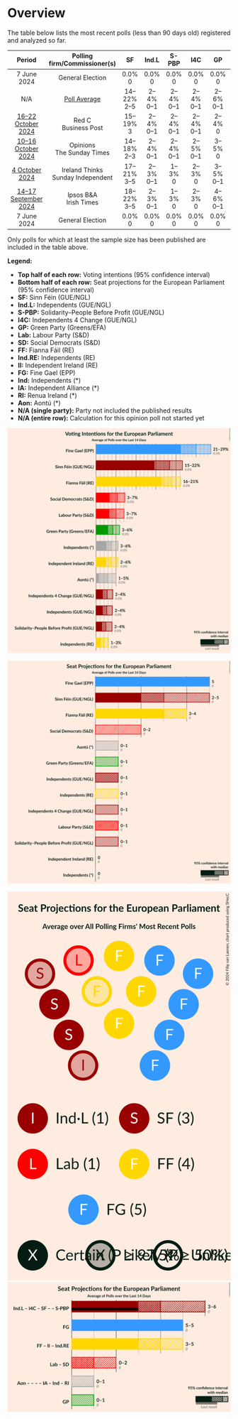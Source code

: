 # Overview

The table below lists the most recent polls (less than 90 days old) registered and analyzed so far.

| Period     | Polling firm/Commissioner(s) | SF | Ind.L | S-PBP | I4C | GP | Lab | SD | FF | Ind.RE | II | FG | Ind | IA | RI | Aon |
|:----------:|:----------------------------:|:--:|:--:|:--:|:--:|:--:|:--:|:--:|:--:|:--:|:--:|:--:|:--:|:--:|:--:|:--:|
| 7 June 2024 | General Election | 0.0% <br> 0 | 0.0% <br> 0 | 0.0% <br> 0 | 0.0% <br> 0 | 0.0% <br> 0 | 0.0% <br> 0 | 0.0% <br> 0 | 0.0% <br> 0 | 0.0% <br> 0 | 0.0% <br> 0 | 0.0% <br> 0 | 0.0% <br> 0 | 0.0% <br> 0 | 0.0% <br> 0 | 0.0% <br> 0 |
| N/A | [Poll Average](average.html) | 14–22% <br> 2–5 | 2–4% <br> 0–1 | 2–4% <br> 0–1 | 2–4% <br> 0–1 | 2–6% <br> 0–1 | 3–7% <br> 0–1 | 3–7% <br> 0–1 | 17–23% <br> 3–5 | 1–3% <br> 0–1 | 2–6% <br> 0–1 | 20–29% <br> 4–5 | 3–6% <br> 0 | N/A <br> N/A | N/A <br> N/A | 1–5% <br> 0–1 |
| [16–22 October 2024](2024-10-22-RedC.html) | Red C <br> Business Post | 15–19% <br> 3 | 2–4% <br> 0–1 | 2–4% <br> 0–1 | 2–4% <br> 0–1 | 2–4% <br> 0 | 3–5% <br> 0–1 | 4–7% <br> 0–1 | 19–24% <br> 3–5 | 1–3% <br> 0–1 | 4–7% <br> 0–1 | 20–25% <br> 4–5 | 3–6% <br> 0 | N/A <br> N/A | N/A <br> N/A | 3–5% <br> 0–1 |
| [10–16 October 2024](2024-10-16-Opinions.html) | Opinions <br> The Sunday Times | 14–18% <br> 2–3 | 2–4% <br> 0–1 | 2–4% <br> 0–1 | 2–5% <br> 0–1 | 3–5% <br> 0 | 4–7% <br> 0–1 | 4–7% <br> 0 | 17–22% <br> 3–4 | 2–3% <br> 0–1 | 3–6% <br> 0–1 | 21–27% <br> 5 | 3–6% <br> 0 | N/A <br> N/A | N/A <br> N/A | 1–3% <br> 0 |
| [4 October 2024](2024-10-04-IrelandThinks.html) | Ireland Thinks <br> Sunday Independent | 17–21% <br> 3–5 | 2–3% <br> 0–1 | 1–3% <br> 0 | 2–3% <br> 0 | 3–5% <br> 0–1 | 4–6% <br> 0–1 | 5–7% <br> 0–2 | 17–21% <br> 3–4 | 1–2% <br> 0 | 2–4% <br> 0 | 24–28% <br> 5 | 2–4% <br> 0 | N/A <br> N/A | N/A <br> N/A | 3–5% <br> 0–1 |
| [14–17 September 2024](2024-09-17-IpsosBA.html) | Ipsos B&A <br> Irish Times | 18–22% <br> 3–5 | 2–3% <br> 0–1 | 1–3% <br> 0 | 2–3% <br> 0 | 4–6% <br> 0–1 | 5–7% <br> 1 | 3–5% <br> 0 | 17–21% <br> 3–4 | 1–3% <br> 0 | 2–4% <br> 0 | 25–30% <br> 5 | 2–4% <br> 0 | N/A <br> N/A | N/A <br> N/A | 1–2% <br> 0 |
| 7 June 2024 | General Election | 0.0% <br> 0 | 0.0% <br> 0 | 0.0% <br> 0 | 0.0% <br> 0 | 0.0% <br> 0 | 0.0% <br> 0 | 0.0% <br> 0 | 0.0% <br> 0 | 0.0% <br> 0 | 0.0% <br> 0 | 0.0% <br> 0 | 0.0% <br> 0 | 0.0% <br> 0 | 0.0% <br> 0 | 0.0% <br> 0 |

Only polls for which at least the sample size has been published are included in the table above.

**Legend:**
+ **Top half of each row:** Voting intentions (95% confidence interval)
+ **Bottom half of each row:** Seat projections for the European Parliament (95% confidence interval)
+ **SF:** Sinn Féin (GUE/NGL)
+ **Ind.L:** Independents (GUE/NGL)
+ **S-PBP:** Solidarity–People Before Profit (GUE/NGL)
+ **I4C:** Independents 4 Change (GUE/NGL)
+ **GP:** Green Party (Greens/EFA)
+ **Lab:** Labour Party (S&D)
+ **SD:** Social Democrats (S&D)
+ **FF:** Fianna Fáil (RE)
+ **Ind.RE:** Independents (RE)
+ **II:** Independent Ireland (RE)
+ **FG:** Fine Gael (EPP)
+ **Ind:** Independents (*)
+ **IA:** Independent Alliance (*)
+ **RI:** Renua Ireland (*)
+ **Aon:** Aontú (*)
+ **N/A (single party):** Party not included the published results
+ **N/A (entire row):** Calculation for this opinion poll not started yet


![Graph with voting intentions not yet produced](average.png "Voting Intentions")

![Graph with seats not yet produced](average-seats.png "Seats")

![Graph with seating plan not yet produced](average-seating-plan.png "Seating Plan")
![Graph with coalitions seats not yet produced](average-coalitions-seats.png "Coalitions Seats")
